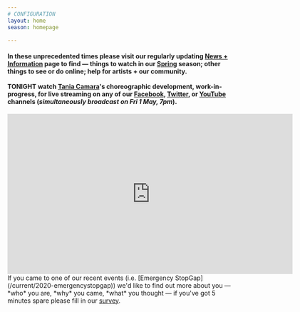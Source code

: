 ```yaml
---
# CONFIGURATION
layout: home
season: homepage

---
```

#### In these unprecedented times please visit our regularly updating [News + Information](/coronavirus) page to find — things to watch in our [Spring](/current/2020-springsummer/) season; other things to see or do online; help for artists + our community.<br><br>TONIGHT watch [Tania Camara](/current/2020-springsummer/camara)'s choreographic development, work-in-progress, for live streaming on any of our <a href="http://facebook.com/warnmcr" target="_blank">Facebook</a>, <a href="http://twitter.com/warnmcr" target="_blank">Twitter</a>, or <a href="http://youtube.com/watch?v=m7dDCgaffoI" target="_blank">YouTube</a> channels (*simultaneously broadcast on Fri 1 May, 7pm*).        
<iframe src="http://youtube.com/watch?v=m7dDCgaffoI" width="640" height="360" frameborder="0" allowfullscreen></iframe>        
If you came to one of our recent events (i.e. [Emergency StopGap](/current/2020-emergencystopgap)) we'd like to find out more about you — *who* you are, *why* you came, *what* you thought — if you've got 5 minutes spare please fill in our <a href="http://research.audiencesurveys.org/s.asp?k=157901649112" target="_blank">survey</a>.

